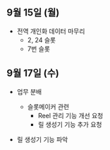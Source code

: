 
## 9월 15일 (월)

- 전역 개인화 데이터 마무리
	- 2, 24 슬롯
	- 7번 슬롯


## 9월  17일 (수)

- 업무 분배
	- 슬롯메이커 관련
		- Reel 관리 기능 개선 요청
		- 릴 생성기 기능 추가 요청

- 릴 생성기 기능 파악